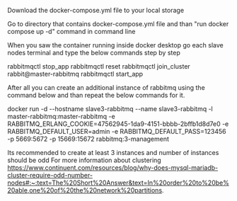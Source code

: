 Download the docker-compose.yml file to your local storage

Go to directory that contains docker-compose.yml file and than "run docker compose up -d" command in command line 

When you saw the container running inside docker desktop go each slave nodes terminal and type the below commands step by step

rabbitmqctl stop_app
rabbitmqctl reset
rabbitmqctl join_cluster rabbit@master-rabbitmq
rabbitmqctl start_app

After all you can create an additional instance of rabbitmq using the command below and than repeat the below commands for it.

docker run -d --hostname slave3-rabbitmq --name slave3-rabbitmq -l master-rabbitmq:master-rabbitmq -e RABBITMQ_ERLANG_COOKIE=47562945-1da9-4151-bbbb-2bffb1d8d7e0 -e RABBITMQ_DEFAULT_USER=admin -e RABBITMQ_DEFAULT_PASS=123456 -p 5669:5672 -p 15669:15672 rabbitmq:3-management

Its recommended to create at least 3 instances and number of instances should be odd
For more information about clustering
https://www.continuent.com/resources/blog/why-does-mysql-mariadb-cluster-require-odd-number-nodes#:~:text=The%20Short%20Answer&text=In%20order%20to%20be%20able,one%20of%20the%20network%20partitions.
